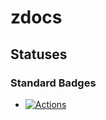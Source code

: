 # zdocs

## Statuses
### Standard Badges
* [![Actions](https://github.com/Zolaton/zdocs/actions/workflows/simple-workflow.yml/badge.svg)](https://github.com/Zolaton/zdocs/actions)
